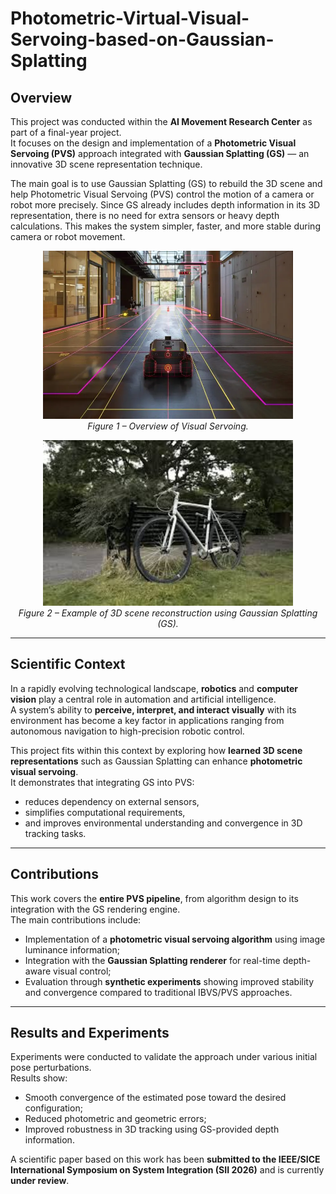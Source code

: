 # Photometric-Virtual-Visual-Servoing-based-on-Gaussian-Splatting

## Overview
This project was conducted within the **AI Movement Research Center** as part of a final-year project.  
It focuses on the design and implementation of a **Photometric Visual Servoing (PVS)** approach integrated with **Gaussian Splatting (GS)** — an innovative 3D scene representation technique.

The main goal is to use Gaussian Splatting (GS) to rebuild the 3D scene and help Photometric Visual Servoing (PVS) control the motion of a camera or robot more precisely.
Since GS already includes depth information in its 3D representation, there is no need for extra sensors or heavy depth calculations.
This makes the system simpler, faster, and more stable during camera or robot movement.

<p align="center">
  <img src="images/Visual_Servoing.png" width="400">
  <br>
  <em>Figure 1 – Overview of Visual Servoing.</em>
</p>

<p align="center">
  <img src="images/gs.jpeg" width="400">
  <br>
  <em>Figure 2 – Example of 3D scene reconstruction using Gaussian Splatting (GS).</em>
</p>

---

## Scientific Context
In a rapidly evolving technological landscape, **robotics** and **computer vision** play a central role in automation and artificial intelligence.  
A system’s ability to **perceive, interpret, and interact visually** with its environment has become a key factor in applications ranging from autonomous navigation to high-precision robotic control.

This project fits within this context by exploring how **learned 3D scene representations** such as Gaussian Splatting can enhance **photometric visual servoing**.  
It demonstrates that integrating GS into PVS:
- reduces dependency on external sensors,
- simplifies computational requirements,
- and improves environmental understanding and convergence in 3D tracking tasks.

---

## Contributions
This work covers the **entire PVS pipeline**, from algorithm design to its integration with the GS rendering engine.  
The main contributions include:
- Implementation of a **photometric visual servoing algorithm** using image luminance information;
- Integration with the **Gaussian Splatting renderer** for real-time depth-aware visual control;
- Evaluation through **synthetic experiments** showing improved stability and convergence compared to traditional IBVS/PVS approaches.

---

## Results and Experiments
Experiments were conducted to validate the approach under various initial pose perturbations.  
Results show:
- Smooth convergence of the estimated pose toward the desired configuration;
- Reduced photometric and geometric errors;
- Improved robustness in 3D tracking using GS-provided depth information.

A scientific paper based on this work has been **submitted to the IEEE/SICE International Symposium on System Integration (SII 2026)** and is currently **under review**.
